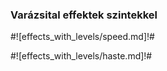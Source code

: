 ### Varázsital effektek szintekkel

#![effects_with_levels/speed.md]!#

#![effects_with_levels/haste.md]!#